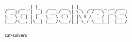<pre>
 ___  __ _| |_   ___  ___ | |_   _____ _ __ ___ 
/ __|/ _` | __| / __|/ _ \| \ \ / / _ \ '__/ __|
\__ \ (_| | |_  \__ \ (_) | |\ V /  __/ |  \__ \
|___/\__,_|\__| |___/\___/|_| \_/ \___|_|  |___/

</pre>

sat-solvers
